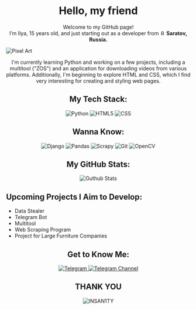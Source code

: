 <!DOCTYPE html>
<html lang="en">
<head>
    <meta charset="UTF-8">
    <meta name="viewport" content="width=device-width, initial-scale=1.0">
</head>
<body>

<h1 align="center">
    Hello, my friend
</h1>

<p align="center">
    Welcome to my GitHub page!<br />
    I’m Ilya, 15 years old, and just starting out as a developer from 
    <img src="https://cdn-icons-png.flaticon.com/512/197/197408.png" width="13" alt="Russia Flag Icon" />
    <strong> Saratov, Russia.</strong>
</p>

<img alt="Pixel Art" src="https://github.com/exsizzze/profile/blob/main/ProfileGif.gif" align="center"/>

<p align="center">
    I'm currently learning Python and working on a few projects, including a multitool ("ZOS") and an application for downloading videos from various platforms. Additionally, I'm beginning to explore HTML and CSS, which I find very interesting for creating and styling web pages. 
</p>

<h2 align="center">My Tech Stack:</h2>
<p align="center"> 
    <span class="badge">
        <img alt="Python" src="https://img.shields.io/badge/-Python-437baa?style=for-the-badge&logo=python&logoColor=white" /> 
    </span>
    <span class="badge">
        <img alt="HTML5" src="https://img.shields.io/badge/-HTML5-E34F26?style=for-the-badge&logo=html5&logoColor=white" /> 
    </span>
    <span class="badge">
        <img alt="CSS" src="https://img.shields.io/badge/-CSS3-264de4?style=for-the-badge&logo=CSS3&logoColor=white" /> 
    </span>
</p> 

<h2 align="center">Wanna Know:</h2> 
<p align="center"> 
    <span class="badge">
        <img alt="Django" src="https://img.shields.io/badge/Django-ff0000?style=for-the-badge&logo=django&logoColor=white" /> 
    </span>
    <span class="badge">
        <img alt="Pandas" src="https://img.shields.io/badge/Pandas-yellow?style=for-the-badge&logo=pandas&logoColor=white" /> 
    </span>
    <span class="badge">
        <img alt="Scrapy" src="https://img.shields.io/badge/Scrapy-001bff?style=for-the-badge&logo=scrapy&logoColor=white" /> 
    </span>
    <span class="badge">
        <img alt="Git" src="https://img.shields.io/badge/-Git-F05032?style=for-the-badge&logo=git&logoColor=white" /> 
    </span>
    <span class="badge">
        <img alt="OpenCV" src="https://img.shields.io/badge/OpenCV-ff9300?style=for-the-badge&logo=opencv&logoColor=white" /> 
    </span>
</p>


<h2 align="center">My GitHub Stats:</h2>
<p align="center">
  <img alt="Guthub Stats" src="https://github-readme-stats.vercel.app/api?username=exsizzze&theme=apprentice&show_icons=true" align="center"></img>
</p>


<h2>Upcoming Projects I Aim to Develop:</h2>
<ul>
    <li>Data Stealer</li>
    <li>Telegram Bot</li>
    <li>Multitool</li>
    <li>Web Scraping Program</li>
    <li>Project for Large Furniture Companies</li>
</ul>

<h2 align="center">Get to Know Me:</h2>
<p align="center">
    <a href="https://t.me/exxxsize" target="_blank">
        <img alt="Telegram" src="https://img.shields.io/badge/Telegram-001bff.svg?&style=for-the-badge&logo=Telegram&logoColor=white"/>
    </a>
    <a href="https://t.me/exsizzze" target="_blank">
        <img alt="Telegram Channel" src="https://img.shields.io/badge/Telegram-001bff.svg?&style=for-the-badge&logo=Telegram&logoColor=white"/>
    </a>
<p>

<h2 align="center">THANK YOU</h2>
<p align="center">
    <img alt="INSAN1TY" src="https://img.shields.io/badge/INSAN1TY-ff3600?style=for-the-badge&logo=githubsponsors&logoColor=white" />
</p>
